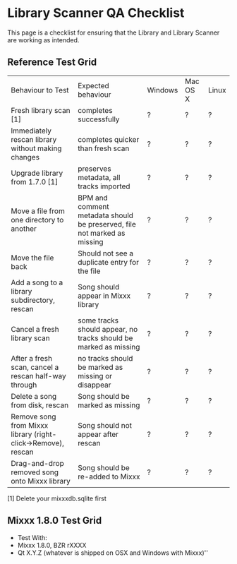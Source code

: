 # Library Scanner QA Checklist

This page is a checklist for ensuring that the Library and Library
Scanner are working as intended.

## Reference Test Grid

|                                                               |                                                                          |         |          |       |
| ------------------------------------------------------------- | ------------------------------------------------------------------------ | ------- | -------- | ----- |
| Behaviour to Test                                             | Expected behaviour                                                       | Windows | Mac OS X | Linux |
| Fresh library scan \[1\]                                      | completes successfully                                                   | ?       | ?        | ?     |
| Immediately rescan library without making changes             | completes quicker than fresh scan                                        | ?       | ?        | ?     |
| Upgrade library from 1.7.0 \[1\]                              | preserves metadata, all tracks imported                                  | ?       | ?        | ?     |
| Move a file from one directory to another                     | BPM and comment metadata should be preserved, file not marked as missing | ?       | ?        | ?     |
| Move the file back                                            | Should not see a duplicate entry for the file                            | ?       | ?        | ?     |
| Add a song to a library subdirectory, rescan                  | Song should appear in Mixxx library                                      | ?       | ?        | ?     |
| Cancel a fresh library scan                                   | some tracks should appear, no tracks should be marked as missing         | ?       | ?        | ?     |
| After a fresh scan, cancel a rescan half-way through          | no tracks should be marked as missing or disappear                       | ?       | ?        | ?     |
| Delete a song from disk, rescan                               | Song should be marked as missing                                         | ?       | ?        | ?     |
| Remove song from Mixxx library (right-click-\>Remove), rescan | Song should not appear after rescan                                      | ?       | ?        | ?     |
| Drag-and-drop removed song onto Mixxx library                 | Song should be re-added to Mixxx                                         | ?       | ?        | ?     |

\[1\] Delete your mixxxdb.sqlite first

## Mixxx 1.8.0 Test Grid

  - Test With: 
  - Mixxx 1.8.0, BZR rXXXX
  - Qt X.Y.Z (whatever is shipped on OSX and Windows with Mixxx)''
